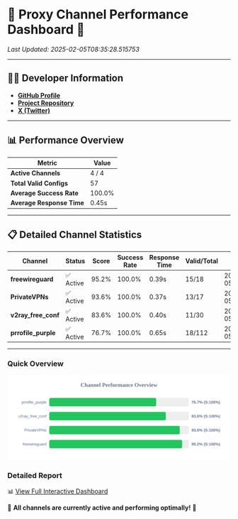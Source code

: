 # 🌟 Proxy Channel Performance Dashboard 🌟

_Last Updated: 2025-02-05T08:35:28.515753_

---

## 👩‍💻 Developer Information

- **[GitHub Profile](https://github.com/4n0nymou3)**  
- **[Project Repository](https://github.com/4n0nymou3/multi-proxy-config-fetcher)**  
- **[X (Twitter)](https://x.com/4n0nymou3)**  

---

## 📊 Performance Overview

| Metric                | Value       |
|-----------------------|-------------|
| **Active Channels**   | 4 / 4       |
| **Total Valid Configs** | 57          |
| **Average Success Rate** | 100.0%      |
| **Average Response Time** | 0.45s       |

---

## 📋 Detailed Channel Statistics

| Channel          | Status     | Score  | Success Rate | Response Time | Valid/Total | Last Success               |
|------------------|------------|--------|--------------|---------------|-------------|----------------------------|
| **freewireguard**  | ✅ Active  | 95.2%  | 100.0% | 0.39s         | 15/18       | 2025-02-05T08:35:28.513890 |
| **PrivateVPNs**  | ✅ Active  | 93.6%  | 100.0% | 0.37s         | 13/17       | 2025-02-05T08:35:28.097087 |
| **v2ray_free_conf**  | ✅ Active  | 83.6%  | 100.0% | 0.40s         | 11/30       | 2025-02-05T08:35:27.687078 |
| **prrofile_purple**  | ✅ Active  | 76.7%  | 100.0% | 0.65s         | 18/112       | 2025-02-05T08:35:27.260800 |

---

### Quick Overview
<div align="center">
  <a href="https://raw.githubusercontent.com/nullluser/NullRepo/refs/heads/main/assets/channel_stats_chart.svg">
    <img src="https://raw.githubusercontent.com/nullluser/NullRepo/refs/heads/main/assets/channel_stats_chart.svg" alt="Source Performance Statistics" width="800">
  </a>
</div>

### Detailed Report
📊 [View Full Interactive Dashboard](https://htmlpreview.github.io/?https://github.com/nullluser/NullRepo/blob/main/assets/performance_report.html)

🎉 **All channels are currently active and performing optimally!** 🎉
